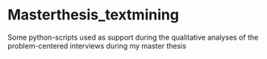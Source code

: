 # Masterthesis_textmining
Some python-scripts used as support during the qualitative analyses of the problem-centered interviews during my master thesis
